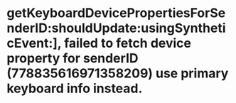 # getKeyboardDevicePropertiesForSenderID:shouldUpdate:usingSyntheticEvent:], failed to fetch device property for senderID (778835616971358209) use primary keyboard info instead.

```simulator -> Keyboard -> Connect Hardware Keyboard를 off 해주면 되지만 